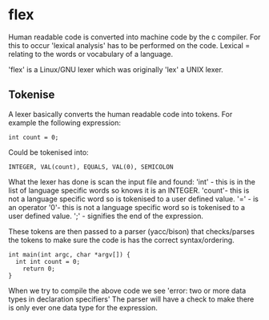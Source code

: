 # flex

Human readable code is converted into machine code by the c compiler. For this to occur 'lexical analysis' has to be performed on the code. Lexical = relating to the words or vocabulary of a language.

'flex' is a Linux/GNU lexer which was originally 'lex' a  UNIX lexer.

## Tokenise
A lexer basically converts the human readable code into tokens. For example the following expression:
```
int count = 0;
```
Could be tokenised into:
```
INTEGER, VAL(count), EQUALS, VAL(0), SEMICOLON
```

What the lexer has done is scan the input file and found:
 'int' - this is in the list of language specific words so knows it is an INTEGER.
 'count'- this is not a language specific word so is tokenised to a user defined value.
 '=' - is an operator 
 '0'- this is not a language specific word so is tokenised to a user defined value.
 ';' - signifies the end of the expression.

These tokens are then passed to a parser (yacc/bison) that checks/parses the tokens to make sure the code is has the correct syntax/ordering.

```
int main(int argc, char *argv[]) {
  int int count = 0;
    return 0;
}
```

When we try to compile the above code we see 'error: two or more data types in declaration specifiers'
The parser will have a check to make there is only ever one data type for the expression.
